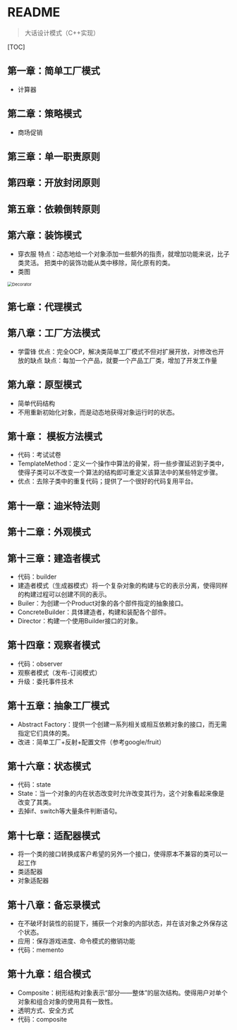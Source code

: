 # README
> 大话设计模式（C++实现）

[TOC]

## 第一章：简单工厂模式

* 计算器

## 第二章：策略模式
* 商场促销

## 第三章：单一职责原则

## 第四章：开放封闭原则

## 第五章：依赖倒转原则

## 第六章：装饰模式

* 穿衣服
特点：动态地给一个对象添加一些额外的指责，就增加功能来说，比子类灵活。
把类中的装饰功能从类中移除，简化原有的类。
* 类图

<img src="/Users/dllttx/Documents/learning/DesignMode/decorator/Decorator.svg" alt="Decorator" style="zoom:67%;" />

## 第七章：代理模式

## 第八章：工厂方法模式
* 学雷锋
优点：完全OCP，解决类简单工厂模式不但对扩展开放，对修改也开放的缺点
缺点：每加一个产品，就要一个产品工厂类，增加了开发工作量

## 第九章：原型模式

* 简单代码结构
* 不用重新初始化对象，而是动态地获得对象运行时的状态。

## 第十章： 模板方法模式

* 代码：考试试卷
* TemplateMethod：定义一个操作中算法的骨架，将一些步骤延迟到子类中，使得子类可以不改变一个算法的结构即可重定义该算法中的某些特定步骤。
* 优点：去除子类中的重复代码；提供了一个很好的代码复用平台。

## 第十一章：迪米特法则

## 第十二章：外观模式

## 第十三章：建造者模式

* 代码：builder
* 建造者模式（生成器模式）将一个复杂对象的构建与它的表示分离，使得同样的构建过程可以创建不同的表示。
* Builer：为创建一个Product对象的各个部件指定的抽象接口。
* ConcreteBuilder：具体建造者，构建和装配各个部件。
* Director：构建一个使用Builder接口的对象。

## 第十四章：观察者模式

* 代码：observer
* 观察者模式（发布-订阅模式）
* 升级：委托事件技术

## 第十五章：抽象工厂模式

* Abstract Factory：提供一个创建一系列相关或相互依赖对象的接口，而无需指定它们具体的类。
* 改进：简单工厂+反射+配置文件（参考google/fruit）

## 第十六章：状态模式

* 代码：state
* State：当一个对象的内在状态改变时允许改变其行为，这个对象看起来像是改变了其类。
* 去掉if、switch等大量条件判断语句。

## 第十七章：适配器模式

* 将一个类的接口转换成客户希望的另外一个接口，使得原本不兼容的类可以一起工作
* 类适配器
* 对象适配器

## 第十八章：备忘录模式

* 在不破坏封装性的前提下，捕获一个对象的内部状态，并在该对象之外保存这个状态。
* 应用：保存游戏进度、命令模式的撤销功能
* 代码：memento

## 第十九章：组合模式

* Composite：树形结构对象表示“部分——整体”的层次结构。使得用户对单个对象和组合对象的使用具有一致性。
* 透明方式、安全方式
* 代码：composite